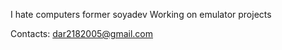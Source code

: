 I hate computers
former soyadev
Working on emulator projects


Contacts: dar2182005@gmail.com

<!---
GentooUserBTW/GentooUserBTW is a ✨ special ✨ repository because its `README.md` (this file) appears on your GitHub profile.
You can click the Preview link to take a look at your changes.
--
